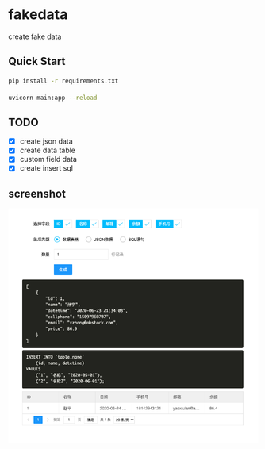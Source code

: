 # fakedata
create fake data

## Quick Start

```bash
pip install -r requirements.txt

uvicorn main:app --reload
```


## TODO

- [x] create json data
- [x] create data table
- [x] custom field data
- [x] create insert sql

## screenshot

![](resource/screen2.png)
